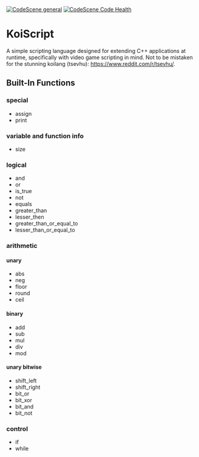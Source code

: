 [![CodeScene general](https://codescene.io/images/analyzed-by-codescene-badge.svg)](https://codescene.io/projects/56597)
[![CodeScene Code Health](https://codescene.io/projects/56597/status-badges/code-health)](https://codescene.io/projects/56597)

# KoiScript
A simple scripting language designed for extending C++ applications at runtime, specifically with video game scripting
in mind. Not to be mistaken for the stunning koilang (tsevhu): https://www.reddit.com/r/tsevhu/.


## Built-In Functions
### special
- assign
- print
### variable and function info
- size
### logical
- and
- or
- is_true
- not
- equals
- greater_than
- lesser_then
- greater_than_or_equal_to
- lesser_than_or_equal_to
### arithmetic
#### unary
- abs
- neg
- floor
- round
- ceil
#### binary
- add
- sub
- mul
- div
- mod
#### unary bitwise
- shift_left
- shift_right
- bit_or
- bit_xor
- bit_and
- bit_not
### control
- if
- while
